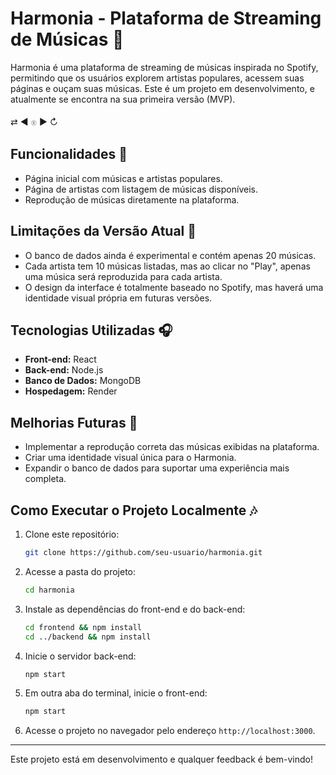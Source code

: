 # Harmonia - Plataforma de Streaming de Músicas 🎵

Harmonia é uma plataforma de streaming de músicas inspirada no Spotify, permitindo que os usuários explorem artistas populares, acessem suas páginas e ouçam suas músicas. Este é um projeto em desenvolvimento, e atualmente se encontra na sua primeira versão (MVP).

⇄      ◀ 𓊕 ▶    ↻

## Funcionalidades 📀
- Página inicial com músicas e artistas populares.
- Página de artistas com listagem de músicas disponíveis.
- Reprodução de músicas diretamente na plataforma.

## Limitações da Versão Atual 🎸
- O banco de dados ainda é experimental e contém apenas 20 músicas.
- Cada artista tem 10 músicas listadas, mas ao clicar no "Play", apenas uma música será reproduzida para cada artista.
- O design da interface é totalmente baseado no Spotify, mas haverá uma identidade visual própria em futuras versões.

## Tecnologias Utilizadas 🎧
- **Front-end:** React
- **Back-end:** Node.js
- **Banco de Dados:** MongoDB 
- **Hospedagem:** Render

## Melhorias Futuras 🎤
- Implementar a reprodução correta das músicas exibidas na plataforma.
- Criar uma identidade visual única para o Harmonia.
- Expandir o banco de dados para suportar uma experiência mais completa.

## Como Executar o Projeto Localmente 🎶
1. Clone este repositório:
   ```sh
   git clone https://github.com/seu-usuario/harmonia.git
   ```
2. Acesse a pasta do projeto:
   ```sh
   cd harmonia
   ```
3. Instale as dependências do front-end e do back-end:
   ```sh
   cd frontend && npm install
   cd ../backend && npm install
   ```
4. Inicie o servidor back-end:
   ```sh
   npm start
   ```
5. Em outra aba do terminal, inicie o front-end:
   ```sh
   npm start
   ```
6. Acesse o projeto no navegador pelo endereço `http://localhost:3000`.

---
Este projeto está em desenvolvimento e qualquer feedback é bem-vindo!

